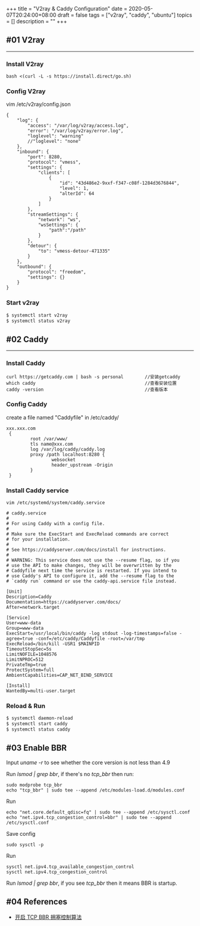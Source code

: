 +++
title = "V2ray & Caddy Configuration"
date = 2020-05-07T20:24:00+08:00
draft = false
tags = ["v2ray", "caddy", "ubuntu"]
topics = []
description = ""
+++

## #01 V2ray
---

### Install V2ray

```
bash <(curl -L -s https://install.direct/go.sh)
```


### Config V2ray

vim /etc/v2ray/config.json

```
{
    "log": {
        "access": "/var/log/v2ray/access.log",
        "error": "/var/log/v2ray/error.log",
        "loglevel": "warning"
        //"loglevel": "none"
    },
    "inbound": {
        "port": 8280,
        "protocol": "vmess",
        "settings": {
            "clients": [
                {
                    "id": "43d486e2-9xxf-f347-c08f-1284d3676844",
                    "level": 1,
                    "alterId": 64
                }
            ]
        },
        "streamSettings": {
            "network": "ws",
            "wsSettings": {
                "path":"/path"
            }
        },
        "detour": {
            "to": "vmess-detour-471335"
        }
    },
    "outbound": {
        "protocol": "freedom",
        "settings": {}
    }
}
```

### Start v2ray
```bash
$ systemctl start v2ray
$ systemctl status v2ray
```


## #02 Caddy
---

### Install Caddy

```
curl https://getcaddy.com | bash -s personal        //安装getcaddy
which caddy                                         //查看安装位置
caddy -version                                      //查看版本
```

### Config Caddy 
create a file named "Caddyfile" in /etc/caddy/
```
xxx.xxx.com
 {
         root /var/www/
         tls name@xxx.com
         log /var/log/caddy/caddy.log
         proxy /path localhost:8280 {
                 websocket
                 header_upstream -Origin
         }
 }
```

### Install Caddy service

```
vim /etc/systemd/system/caddy.service
```

```
# caddy.service
#
# For using Caddy with a config file.
#
# Make sure the ExecStart and ExecReload commands are correct
# for your installation.
#
# See https://caddyserver.com/docs/install for instructions.
#
# WARNING: This service does not use the --resume flag, so if you
# use the API to make changes, they will be overwritten by the
# Caddyfile next time the service is restarted. If you intend to
# use Caddy's API to configure it, add the --resume flag to the
# `caddy run` command or use the caddy-api.service file instead.

[Unit]
Description=Caddy
Documentation=https://caddyserver.com/docs/
After=network.target

[Service]
User=www-data
Group=www-data
ExecStart=/usr/local/bin/caddy -log stdout -log-timestamps=false -agree=true -conf=/etc/caddy/Caddyfile -root=/var/tmp
ExecReload=/bin/kill -USR1 $MAINPID
TimeoutStopSec=5s
LimitNOFILE=1048576
LimitNPROC=512
PrivateTmp=true
ProtectSystem=full
AmbientCapabilities=CAP_NET_BIND_SERVICE

[Install]
WantedBy=multi-user.target
```

### Reload & Run
```bash
$ systemctl daemon-reload
$ systemctl start caddy
$ systemctl status caddy
```

## #03 Enable BBR

Input *uname -r* to see whether the core version is not less than 4.9

Run *lsmod | grep bbr*, if there's no *tcp_bbr* then run:
```
sudo modprobe tcp_bbr
echo "tcp_bbr" | sudo tee --append /etc/modules-load.d/modules.conf
```

Run
```
echo "net.core.default_qdisc=fq" | sudo tee --append /etc/sysctl.conf
echo "net.ipv4.tcp_congestion_control=bbr" | sudo tee --append /etc/sysctl.conf
```

Save config
```
sudo sysctl -p
```

Run
```
sysctl net.ipv4.tcp_available_congestion_control
sysctl net.ipv4.tcp_congestion_control
```

Run *lsmod | grep bbr*, if you see *tcp_bbr* then it means BBR is startup. 

## #04 References

* [开启 TCP BBR 拥塞控制算法](https://github.com/iMeiji/shadowsocks_install/wiki/%E5%BC%80%E5%90%AF-TCP-BBR-%E6%8B%A5%E5%A1%9E%E6%8E%A7%E5%88%B6%E7%AE%97%E6%B3%95)
